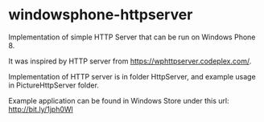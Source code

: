 windowsphone-httpserver
=======================
Implementation of simple HTTP Server that can be run on Windows Phone 8. 

It was inspired by HTTP server from https://wphttpserver.codeplex.com/.

Implementation of HTTP server is in folder HttpServer, and example usage in PictureHttpServer folder.

Example application can be found in Windows Store under this url: http://bit.ly/1jph0Wl
